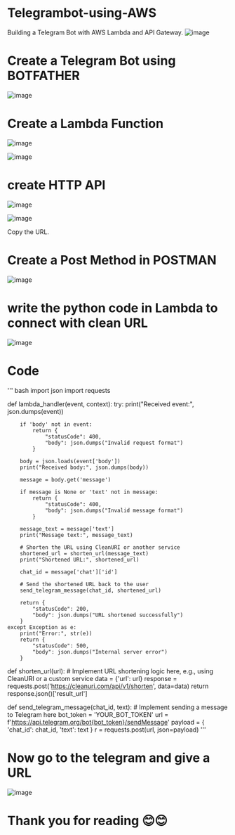 # Telegrambot-using-AWS
Building a Telegram Bot with AWS Lambda and API Gateway.
![image](https://github.com/chaudharyvishalrawat/Telegrambot-using-AWS/assets/104204831/e6de43ed-cc93-4f2d-8ad1-950b96bd4402)

# Create a Telegram Bot using BOTFATHER
![image](https://github.com/chaudharyvishalrawat/Telegrambot-using-AWS/assets/104204831/89b6dec2-072b-48e5-862a-594c9ba07525)

# Create a Lambda Function

![image](https://github.com/chaudharyvishalrawat/Telegrambot-using-AWS/assets/104204831/1632cd8c-d407-4002-89cb-707af9045d3a)

![image](https://github.com/chaudharyvishalrawat/Telegrambot-using-AWS/assets/104204831/8e626710-412b-47f1-b586-e1d37e1da2ae)

# create HTTP API 

![image](https://github.com/chaudharyvishalrawat/Telegrambot-using-AWS/assets/104204831/dc4f6f65-e380-45af-9289-2cde9d55bcb8)

![image](https://github.com/chaudharyvishalrawat/Telegrambot-using-AWS/assets/104204831/83661fb9-6e58-4874-9236-261032c192d2)

Copy the URL.
# Create a Post Method in POSTMAN 

![image](https://github.com/chaudharyvishalrawat/Telegrambot-using-AWS/assets/104204831/f691daaa-7426-44d9-85ea-dac772071afe)

# write the python code in Lambda to connect with clean URL

![image](https://github.com/chaudharyvishalrawat/Telegrambot-using-AWS/assets/104204831/54190e2a-c576-481c-93e0-a5963f16e3ee)

# Code 
''' bash
import json
import requests

def lambda_handler(event, context):
    try:
        print("Received event:", json.dumps(event))

        if 'body' not in event:
            return {
                "statusCode": 400,
                "body": json.dumps("Invalid request format")
            }

        body = json.loads(event['body'])
        print("Received body:", json.dumps(body))

        message = body.get('message')
        
        if message is None or 'text' not in message:
            return {
                "statusCode": 400,
                "body": json.dumps("Invalid message format")
            }

        message_text = message['text']
        print("Message text:", message_text)

        # Shorten the URL using CleanURI or another service
        shortened_url = shorten_url(message_text)
        print("Shortened URL:", shortened_url)

        chat_id = message['chat']['id']

        # Send the shortened URL back to the user
        send_telegram_message(chat_id, shortened_url)

        return {
            "statusCode": 200,
            "body": json.dumps("URL shortened successfully")
        }
    except Exception as e:
        print("Error:", str(e))
        return {
            "statusCode": 500,
            "body": json.dumps("Internal server error")
        }

def shorten_url(url):
    # Implement URL shortening logic here, e.g., using CleanURI or a custom service
    data = {'url': url}
    response = requests.post('https://cleanuri.com/api/v1/shorten', data=data)
    return response.json()['result_url']

def send_telegram_message(chat_id, text):
    # Implement sending a message to Telegram here
    bot_token = 'YOUR_BOT_TOKEN'
    url = f'https://api.telegram.org/bot{bot_token}/sendMessage'
    payload = {
        'chat_id': chat_id,
        'text': text
    }
    r = requests.post(url, json=payload) 
'''

# Now go to the telegram and give a URL

![image](https://github.com/chaudharyvishalrawat/Telegrambot-using-AWS/assets/104204831/c5227b99-bccb-49de-9afc-8c7d3f6e0162)

# Thank you for reading 😊😊

